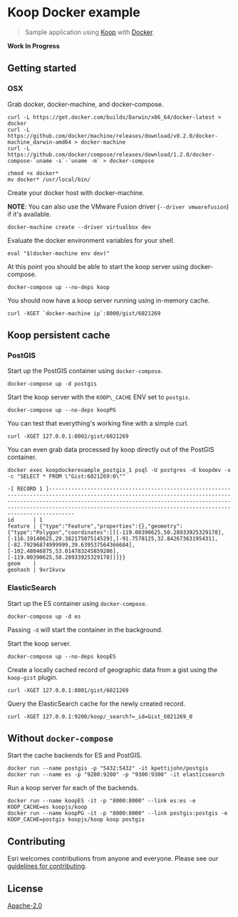 # Koop Docker example

> Sample application using [Koop](https://github.com/esri/koop) with [Docker](https://www.docker.com/).

**Work In Progress**

## Getting started

### OSX

Grab docker, docker-machine, and docker-compose.

```
curl -L https://get.docker.com/builds/Darwin/x86_64/docker-latest > docker
curl -L https://github.com/docker/machine/releases/download/v0.2.0/docker-machine_darwin-amd64 > docker-machine
curl -L https://github.com/docker/compose/releases/download/1.2.0/docker-compose-`uname -s`-`uname -m` > docker-compose

chmod +x docker*
mv docker* /usr/local/bin/
```

Create your docker host with docker-machine.

**NOTE**: You can also use the VMware Fusion driver (`--driver vmwarefusion`) if it's available.

```
docker-machine create --driver virtualbox dev
```

Evaluate the docker environment variables for your shell.

```
eval "$(docker-machine env dev)"
```

At this point you should be able to start the koop server using docker-compose.

```
docker-compose up --no-deps koop
```

You should now have a koop server running using in-memory cache.

```
curl -XGET `docker-machine ip`:8000/gist/6021269
```

## Koop persistent cache

### PostGIS

Start up the PostGIS container using `docker-compose`.

```
docker-compose up -d postgis
```

Start the koop server with the `KOOP\_CACHE` ENV set to `postgis`.

```
docker-compose up --no-deps koopPG
```

You can test that everything's working fine with a simple curl.

```
curl -XGET 127.0.0.1:8002/gist/6021269
```

You can even grab data processed by koop directly out of the PostGIS container.

```
docker exec koopdockerexample_postgis_1 psql -U postgres -d koopdev -x -c "SELECT * FROM \"Gist:6021269:0\""

-[ RECORD 1 ]------------------------------------------------------------------------------------------------------------------------------------------------------------------------------------------------------------------------------------------------------------------------------------------------
id      | 1
feature | {"type":"Feature","properties":{},"geometry":{"type":"Polygon","coordinates":[[[-119.00390625,50.28933925329178],[-116.19140625,29.38217507514529],[-91.7578125,32.84267363195431],[-82.79296874999999,39.639537564366684],[-102.48046875,53.014783245859206],[-119.00390625,50.28933925329178]]]}}
geom    |
geohash | 9xr1kvcw
```

### ElasticSearch

Start up the ES container using `docker-compose`.

```
docker-compose up -d es
```

Passing `-d` will start the container in the background.

Start the koop server.

```
docker-compose up --no-deps koopES
```

Create a locally cached record of geographic data from a gist using the `koop-gist` plugin.

```
curl -XGET 127.0.0.1:8001/gist/6021269
```

Query the ElasticSearch cache for the newly created record.

```
curl -XGET 127.0.0.1:9200/koop/_search?=_id=Gist_6021269_0
```

## Without `docker-compose`

Start the cache backends for ES and PostGIS.

```
docker run --name postgis -p "5432:5432" -it kpettijohn/postgis
docker run --name es -p "9200:9200" -p "9300:9300" -it elasticsearch
```

Run a koop server for each of the backends.

```
docker run --name koopES -it -p "8000:8000" --link es:es -e KOOP_CACHE=es koopjs/koop
docker run --name koopPG -it -p "8000:8000" --link postgis:postgis -e KOOP_CACHE=postgis koopjs/koop koop postgis
```

## Contributing

Esri welcomes contributions from anyone and everyone. Please see our [guidelines for contributing](https://github.com/Esri/contributing).

## License

[Apache-2.0](LICENSE.md)
